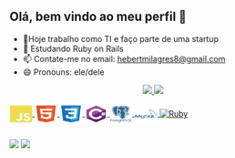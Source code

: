 ## Olá, bem vindo ao meu perfil  👋


- 👔Hoje trabalho como TI e faço parte de uma startup
- 📖 Estudando Ruby on Rails
- 📫 Contate-me no email: hebertmilagres8@gmail.com 
- 😄 Pronouns: ele/dele


<div align="center">
  <a href="https://github.com/Hebert1994">
  <img height="180em" src="https://github-readme-stats.vercel.app/api?username=Hebert1994&show_icons=true&theme=dark&include_all_commits=true&count_private=true"/>
  <img height="180em" src="https://github-readme-stats.vercel.app/api/top-langs/?username=Hebert1994&layout=compact&langs_count=7&theme=dark"/>
</div>
  
<div style="display: inline_block"><br>
  <img align="center" alt="Js" height="30" width="40" src="https://raw.githubusercontent.com/devicons/devicon/master/icons/javascript/javascript-plain.svg">
  <img align="center" alt="HTML" height="30" width="40" src="https://raw.githubusercontent.com/devicons/devicon/master/icons/html5/html5-original.svg">
  <img align="center" alt="CSS" height="30" width="40" src="https://raw.githubusercontent.com/devicons/devicon/master/icons/css3/css3-original.svg">
  <img align="center" alt="Csharp" height="30" width="40" src="https://raw.githubusercontent.com/devicons/devicon/master/icons/csharp/csharp-original.svg">
  <img align="center" alt="PostgresSql" height="30" width="40" src="https://raw.githubusercontent.com/devicons/devicon/master/icons/postgresql/postgresql-plain-wordmark.svg">
  <img align="center" alt="MySql" height="30" width="40" src="https://raw.githubusercontent.com/devicons/devicon/master/icons/mysql/mysql-plain-wordmark.svg">
  <img align="center" alt="Ruby" height="30" width="40" src="https://cdn.jsdelivr.net/gh/devicons/devicon/icons/ruby/ruby-plain.svg">
  
</div>

##

<div>
  <a href="https://instagram.com/hebertmilagres8?utm_medium=copy_link" target="_blank"><img src="https://img.shields.io/badge/-Instagram-%23E4405F?style=for-the-badge&logo=instagram&logoColor=white" target="_blank"></a>
  <a href = "mailto:hebertmilagres8@gmail.com"><img src="https://img.shields.io/badge/-Gmail-%23333?style=for-the-badge&logo=gmail&logoColor=white" target="_blank"></a>
</div>
